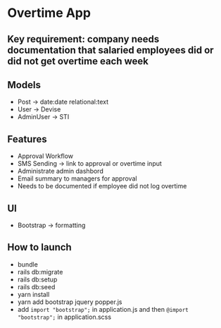 # Overtime App

## Key requirement: company needs documentation that salaried employees did or did not get overtime each week

## Models
- Post -> date:date relational:text
- User -> Devise
- AdminUser -> STI

## Features
- Approval Workflow
- SMS Sending -> link to approval or overtime input
- Administrate admin dashbord
- Email summary to managers for approval
- Needs to be documented if employee did not log overtime

## UI
- Bootstrap -> formatting

## How to launch
- bundle
- rails db:migrate
- rails db:setup
- rails db:seed
- yarn install
- yarn add bootstrap jquery popper.js
- add `import "bootstrap";` in application.js and then `@import "bootstrap";` in application.scss
